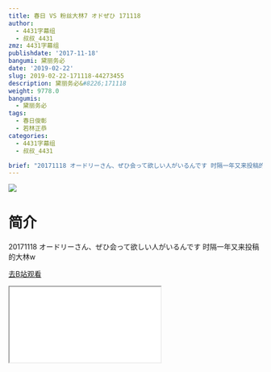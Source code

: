 ```yaml
---
title: 春日 VS 粉丝大林7 オドぜひ 171118
author:
  - 4431字幕组
  - 叔叔_4431
zmz: 4431字幕组
publishdate: '2017-11-18'
bangumi: 黛丽务必
date: '2019-02-22'
slug: 2019-02-22-171118-44273455
description: 黛丽务必&#8226;171118
weight: 9778.0
bangumis:
  - 黛丽务必
tags:
  - 春日俊彰
  - 若林正恭
categories:
  - 4431字幕组
  - 叔叔_4431

brief: "20171118 オードリーさん、ぜひ会って欲しい人がいるんです 时隔一年又来投稿的大林w"
---
```

![](https://i.imgur.com/qo4kfcS.jpg)
# 简介  
20171118 オードリーさん、ぜひ会って欲しい人がいるんです
时隔一年又来投稿的大林w  

[去B站观看](https://www.bilibili.com/video/av44273455/)
<div class ="resp-container"><iframe class="testiframe" src="//player.bilibili.com/player.html?aid=44273455"", scrolling="no", allowfullscreen="true" > </iframe></div> 
